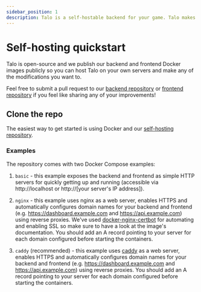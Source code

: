 ```yaml
---
sidebar_position: 1
description: Talo is a self-hostable backend for your game. Talo makes it easy to stay in control of your data and infrastructure.
---
```


# Self-hosting quickstart

Talo is open-source and we publish our backend and frontend Docker images publicly so you can host Talo on your own servers and make any of the modifications you want to.

Feel free to submit a pull request to our [backend repository](https://github.com/TaloDev/backend) or [frontend repository](https://github.com/TaloDev/frontend) if you feel like sharing any of your improvements!

## Clone the repo

The easiest way to get started is using Docker and our [self-hosting repository](https://github.com/TaloDev/hosting).

### Examples

The repository comes with two Docker Compose examples:

1. `basic` - this example exposes the backend and frontend as simple HTTP servers for quickly getting up and running (accessible via http://localhost or http://[your server's IP address]).

2. `nginx` - this example uses nginx as a web server, enables HTTPS and automatically configures domain names for your backend and frontend (e.g. https://dashboard.example.com and https://api.example.com) using reverse proxies. We've used [docker-nginx-certbot](https://github.com/JonasAlfredsson/docker-nginx-certbot) for automating and enabling SSL so make sure to have a look at the image's documentation. You should add an A record pointing to your server for each domain configured before starting the containers.

2. `caddy` (recommended) - this example uses [caddy](https://caddyserver.com) as a web server, enables HTTPS and automatically configures domain names for your backend and frontend (e.g. https://dashboard.example.com and https://api.example.com) using reverse proxies. You should add an A record pointing to your server for each domain configured before starting the containers.
